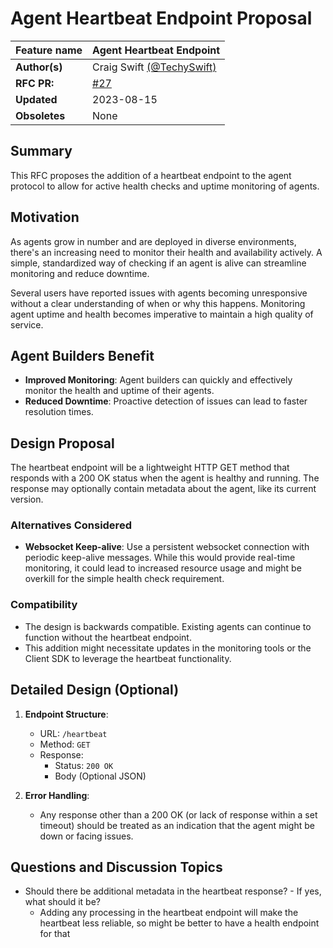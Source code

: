 # Agent Heartbeat Endpoint Proposal

| Feature name  | Agent Heartbeat Endpoint                    |
| :------------ | :------------------------------------------ |
| **Author(s)** | Craig Swift [(@TechySwift)](https://twitter.com/TechySwift)        |
| **RFC PR:**   | [#27](https://github.com/e2b-dev/agent-protocol/pull/27) |
| **Updated**   | 2023-08-15                                 |
| **Obsoletes** | None                                       |

## Summary

This RFC proposes the addition of a heartbeat endpoint to the agent protocol to allow for active health checks and uptime monitoring of agents.

## Motivation

As agents grow in number and are deployed in diverse environments, there's an increasing need to monitor their health and availability actively. A simple, standardized way of checking if an agent is alive can streamline monitoring and reduce downtime.

Several users have reported issues with agents becoming unresponsive without a clear understanding of when or why this happens. Monitoring agent uptime and health becomes imperative to maintain a high quality of service.

## Agent Builders Benefit

- **Improved Monitoring**: Agent builders can quickly and effectively monitor the health and uptime of their agents.
- **Reduced Downtime**: Proactive detection of issues can lead to faster resolution times.

## Design Proposal

The heartbeat endpoint will be a lightweight HTTP GET method that responds with a 200 OK status when the agent is healthy and running. The response may optionally contain metadata about the agent, like its current version.

### Alternatives Considered

- **Websocket Keep-alive**: Use a persistent websocket connection with periodic keep-alive messages. While this would provide real-time monitoring, it could lead to increased resource usage and might be overkill for the simple health check requirement.

### Compatibility

- The design is backwards compatible. Existing agents can continue to function without the heartbeat endpoint.
- This addition might necessitate updates in the monitoring tools or the Client SDK to leverage the heartbeat functionality.

## Detailed Design (Optional)

1. **Endpoint Structure**:
    - URL: `/heartbeat`
    - Method: `GET`
    - Response: 
        - Status: `200 OK`
        - Body (Optional JSON)

2. **Error Handling**:
    - Any response other than a 200 OK (or lack of response within a set timeout) should be treated as an indication that the agent might be down or facing issues.

## Questions and Discussion Topics

- Should there be additional metadata in the heartbeat response? - If yes, what should it be? 
    - Adding any processing in the heartbeat endpoint will make the heartbeat less reliable, so might be better to have a health endpoint for that

